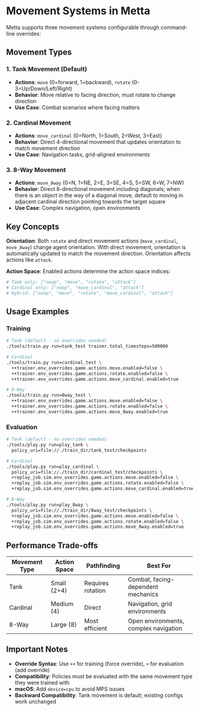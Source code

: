 # Movement Systems in Metta

Metta supports three movement systems configurable through command-line overrides:

## Movement Types

### 1. Tank Movement (Default)
- **Actions**: `move` (0=forward, 1=backward), `rotate` (0-3=Up/Down/Left/Right)
- **Behavior**: Move relative to facing direction, must rotate to change direction
- **Use Case**: Combat scenarios where facing matters

### 2. Cardinal Movement
- **Actions**: `move_cardinal` (0=North, 1=South, 2=West, 3=East)
- **Behavior**: Direct 4-directional movement that updates orientation to match movement direction
- **Use Case**: Navigation tasks, grid-aligned environments

### 3. 8-Way Movement
- **Actions**: `move_8way` (0=N, 1=NE, 2=E, 3=SE, 4=S, 5=SW, 6=W, 7=NW)
- **Behavior**: Direct 8-directional movement including diagonals; when there is an object in the way of a diagonal move, default to moving in
adjacent cardinal direction pointing towards the target square
- **Use Case**: Complex navigation, open environments

## Key Concepts

**Orientation**: Both `rotate` and direct movement actions (`move_cardinal`, `move_8way`) change agent orientation. With direct movement, orientation is automatically updated to match the movement direction. Orientation affects actions like `attack`.

**Action Space**: Enabled actions determine the action space indices:
```python
# Tank only: ["noop", "move", "rotate", "attack"]
# Cardinal only: ["noop", "move_cardinal", "attack"]
# Hybrid: ["noop", "move", "rotate", "move_cardinal", "attack"]
```

## Usage Examples

### Training
```bash
# Tank (default - no overrides needed)
./tools/train.py run=tank_test trainer.total_timesteps=500000

# Cardinal
./tools/train.py run=cardinal_test \
  ++trainer.env_overrides.game.actions.move.enabled=false \
  ++trainer.env_overrides.game.actions.rotate.enabled=false \
  ++trainer.env_overrides.game.actions.move_cardinal.enabled=true

# 8-Way
./tools/train.py run=8way_test \
  ++trainer.env_overrides.game.actions.move.enabled=false \
  ++trainer.env_overrides.game.actions.rotate.enabled=false \
  ++trainer.env_overrides.game.actions.move_8way.enabled=true
```

### Evaluation
```bash
# Tank (default - no overrides needed)
./tools/play.py run=play_tank \
  policy_uri=file://./train_dir/tank_test/checkpoints

# Cardinal
./tools/play.py run=play_cardinal \
  policy_uri=file://./train_dir/cardinal_test/checkpoints \
  +replay_job.sim.env_overrides.game.actions.move.enabled=false \
  +replay_job.sim.env_overrides.game.actions.rotate.enabled=false \
  +replay_job.sim.env_overrides.game.actions.move_cardinal.enabled=true

# 8-Way
./tools/play.py run=play_8way \
  policy_uri=file://./train_dir/8way_test/checkpoints \
  +replay_job.sim.env_overrides.game.actions.move.enabled=false \
  +replay_job.sim.env_overrides.game.actions.rotate.enabled=false \
  +replay_job.sim.env_overrides.game.actions.move_8way.enabled=true
```

## Performance Trade-offs

| Movement Type | Action Space | Pathfinding | Best For |
|--------------|--------------|-------------|----------|
| Tank | Small (2+4) | Requires rotation | Combat, facing-dependent mechanics |
| Cardinal | Medium (4) | Direct | Navigation, grid environments |
| 8-Way | Large (8) | Most efficient | Open environments, complex navigation |

## Important Notes

- **Override Syntax**: Use `++` for training (force override), `+` for evaluation (add override)
- **Compatibility**: Policies must be evaluated with the same movement type they were trained with
- **macOS**: Add `device=cpu` to avoid MPS issues
- **Backward Compatibility**: Tank movement is default; existing configs work unchanged
